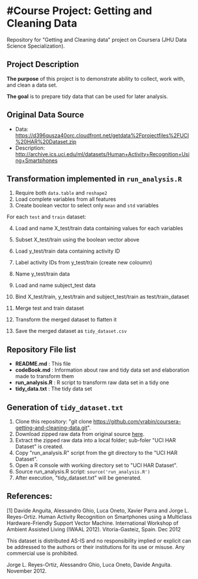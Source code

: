 #Course Project: Getting and Cleaning Data
=====================================
Repository for "Getting and Cleaning data" project on Coursera (JHU Data Science Specialization).



## Project Description
**The purpose** of this project is to demonstrate ability to collect, work with, and clean a data set.


**The goal** is to prepare tidy data that can be used for later analysis. 



## Original Data Source
* Data: https://d396qusza40orc.cloudfront.net/getdata%2Fprojectfiles%2FUCI%20HAR%20Dataset.zip
* Description: http://archive.ics.uci.edu/ml/datasets/Human+Activity+Recognition+Using+Smartphones



## Transformation implemented in ```run_analysis.R```
1. Require both ```data.table``` and ```reshape2```
2. Load complete variables from all features
3. Create boolean vector to select only ```mean``` and ```std``` variables


For each ```test``` and ```train``` dataset:

4. Load and name X_test/train data containing values for each variables
5. Subset X_test/train using the boolean vector above
6. Load y_test/train data containing activity ID
7. Label activity IDs from y_test/train (create new coloumn)
8. Name y_test/train data
9. Load and name subject_test data
10. Bind X_test/train, y_test/train and subject_test/train as test/train_dataset


11. Merge test and train dataset
12. Transform the merged dataset to flatten it
13. Save the merged dataset as ```tidy_dataset.csv```



## Repository File list

* **README.md**       : This file
* **codeBook.md**     : Information about raw and tidy data set and elaboration made to transform them
* **run_analysis.R**  : R script to transform raw data set in a tidy one
* **tidy_data.txt**   : The tidy data set



## Generation of ```tidy_dataset.txt```

1. Clone this repository: "git clone https://github.com/yrabin/coursera-getting-and-cleaning-data.git".
2. Download zipped raw data from original source [here](https://d396qusza40orc.cloudfront.net/getdata%2Fprojectfiles%2FUCI%20HAR%20Dataset.zip).
3. Extract the zipped raw data into a local folder; sub-foler "UCI HAR Dataset" is created.
4. Copy "run_analysis.R" script from the git directory to the "UCI HAR Dataset".
5. Open a R console with working directory set to "UCI HAR Dataset".
6. Source run_analysis.R script: ```source('run_analysis.R')```
7. After execution, "tidy_dataset.txt" will be generated.



## References:

[1] Davide Anguita, Alessandro Ghio, Luca Oneto, Xavier Parra and Jorge L. Reyes-Ortiz. Human Activity Recognition on Smartphones using a Multiclass Hardware-Friendly Support Vector Machine. International Workshop of Ambient Assisted Living (IWAAL 2012). Vitoria-Gasteiz, Spain. Dec 2012

This dataset is distributed AS-IS and no responsibility implied or explicit can be addressed to the authors or their institutions for its use or misuse. Any commercial use is prohibited.

Jorge L. Reyes-Ortiz, Alessandro Ghio, Luca Oneto, Davide Anguita. November 2012.



